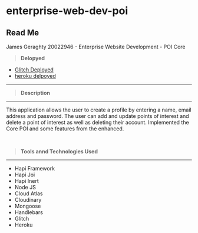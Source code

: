 # enterprise-web-dev-poi



## Read Me
James Geraghty 20022946 - Enterprise Website Development - POI Core


> **Delopyed**
- [Glitch Deployed](https://wind-elderly-scraper.glitch.me/)
- [heroku delpoyed](https://gentle-peak-56392.herokuapp.com/)

---

> **Description**
---
This application allows the user to create a profile by entering a name, email address and password. The user can add and update points of interest and delete a point of interest as well as deleting their account.
Implemented the Core POI and some features from the enhanced.


<p>&nbsp;</p>

> **Tools annd Technologies Used**
---
- Hapi Framework
- Hapi Joi
- Hapi Inert
- Node JS
- Cloud Atlas
- Cloudinary
- Mongoose
- Handlebars
- Glitch
- Heroku




<p>&nbsp;</p>
